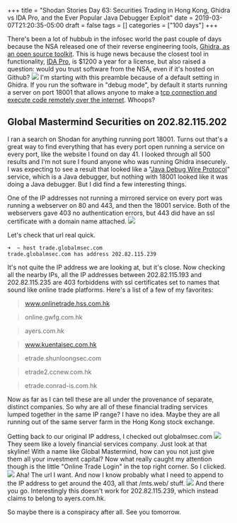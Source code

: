 +++
title = "Shodan Stories Day 63: Securities Trading in Hong Kong, Ghidra vs IDA Pro, and the Ever Popular Java Debugger Exploit"
date = 2019-03-07T21:20:35-05:00
draft = false
tags = []
categories = ["100 days"]
+++

There's been a lot of hubbub in the infosec world the past couple of days because the NSA released one of their reverse engineering tools, [Ghidra, as an open source toolkit](https://www.wired.com/story/nsa-ghidra-open-source-tool/). This is huge news because the closest tool in functionality, [IDA Pro](https://www.hex-rays.com/products/ida/), is $1200 a year for a license, but also raised a question: would you trust software from the NSA, even if it's hosted on Github?
![](/images/100Days/Day63/Ghidra.png)
I'm starting with this preamble because of a default setting in Ghidra. If you run the software in "debug mode", by default it starts running a server on port 18001 that allows anyone to make a [tcp connection and execute code remotely over the internet](https://www.zdnet.com/article/nsa-release-ghidra-a-free-software-reverse-engineering-toolkit/). Whoops?

## Global Mastermind Securities on 202.82.115.202
I ran a search on Shodan for anything running port 18001. Turns out that's a great way to find everything that has every port open running a service on every port, like the website I found on day 41. I looked through all 500 results and I'm not sure I found anyone who was running Ghidra insecurely. I was expecting to see a result that looked like a "[Java Debug Wire Protocol](https://docs.oracle.com/javase/8/docs/technotes/guides/troubleshoot/introclientissues005.html)" service, which is a Java debugger, but nothing with 18001 looked like it was doing a Java debugger. But I did find a few interesting things.

One of the IP addresses not running a mirrored service on every port was running a webserver on 80 and 443, and then the 18001 service. Both of the webservers gave 403 no authentication errors, but 443 did have an ssl certificate with a domain name attached.
![](/images/100Days/Day63/ssl.png)

Let's check that url real quick.
```
➜  ~ host trade.globalmsec.com
trade.globalmsec.com has address 202.82.115.239
```
It's not quite the IP address we are looking at, but it's close. Now checking all the nearby IPs, all the IP addresses between 202.82.115.193 and 202.82.115.235 are 403 forbiddens with ssl certificates set to names that sound like online trade platforms. Here's a list of a few of my favorites:

>www.onlinetrade.hss.com.hk

>online.gwfg.com.hk

>ayers.com.hk

>www.kuentaisec.com.hk

>etrade.shunloongsec.com

>etrade2.ccnew.com.hk

>etrade.conrad-is.com.hk

Now as far as I can tell these are all under the provenance of separate, distinct companies. So why are all of these financial trading services lumped together in the same IP range? I have no idea. Maybe they are all running out of the same server farm in the Hong Kong stock exchange.

Getting back to our original IP address, I checked out globalmsec.com
![](/images/100Days/Day63/globalmsec.png)
They seem like a lovely financial services company. Just look at that skyline! With a name like Global Mastermind, how can you not just give them all your investment capital? Now what really caught my attention though is the little "Online Trade Login" in the top right corner. So I clicked.
![](/images/100Days/Day63/trade.png)
Aha! The url I want. And now I know probably what I need to append to the IP address to get around the 403, all that /mts.web/ stuff.
![](/images/100Days/Day63/ip.png)
And there you go. Interestingly this doesn't work for 202.82.115.239, which instead claims to belong to ayers.com.hk.

So maybe there is a conspiracy after all. See you tomorrow.
